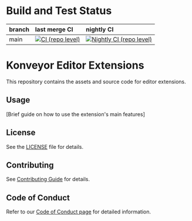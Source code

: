 # Build and Test Status

| branch      | last merge CI                                                                                                                                                                                            | nightly CI                                                                                                                                                                                                   |
| :---------- | :------------------------------------------------------------------------------------------------------------------------------------------------------------------------------------------------------- | :----------------------------------------------------------------------------------------------------------------------------------------------------------------------------------------------------------- |
| main        | [![CI (repo level)](https://github.com/konveyor/editor-extensions/actions/workflows/ci-repo.yml/badge.svg?branch=main&event=push)](https://github.com/konveyor/editor-extensions/actions/workflows/ci-repo.yml)        | [![Nightly CI (repo level)](https://github.com/konveyor/editor-extensions/actions/workflows/nightly-ci-repo.yaml/badge.svg?branch=main&event=schedule)](https://github.com/konveyor/editor-extensions/actions/workflows/nightly-ci-repo.yaml)        |


# Konveyor Editor Extensions

This repository contains the assets and source code for editor extensions.

## Usage

[Brief guide on how to use the extension's main features]

## License

See the [LICENSE](LICENSE.md) file for details.

## Contributing

See [Contributing Guide](https://github.com/konveyor/community/blob/main/CONTRIBUTING.md) for details.

## Code of Conduct
Refer to our [Code of Conduct page](https://github.com/konveyor/community/blob/main/CODE_OF_CONDUCT.md) for detailed information.
